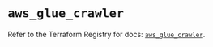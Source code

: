 # `aws_glue_crawler`

Refer to the Terraform Registry for docs: [`aws_glue_crawler`](https://registry.terraform.io/providers/hashicorp/aws/6.2.0/docs/resources/glue_crawler).
